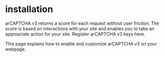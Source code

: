 # installation

arCAPTCHA v3 returns a score for each request without user friction. The score is based on interactions with your site and enables you to take an appropriate action for your site. Register arCAPTCHA v3 keys here.

This page explains how to enable and customize arCAPTCHA v3 on your webpage.
